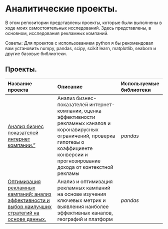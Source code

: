# Аналитические проекты.

В этом репозитории представлены проекты, которые были выполнены в ходе моих самостоятельных исследований. Здесь представлены, в основном, исследования рекламных компаний.

Советы: Для проектов с использованием python я бы рекомендовал вам установить numpy, pandas, scipy, scikit learn, matplotlib, seaborn и другие базовые библиотеки.

## Проекты.
| Название проекта | Описание | Используемые библиотеки | 
| :---------------------- | :---------------------- | :---------------------- |
| [Анализ бизнес показателей интернет компании.”](internet_company) |Анализ бизнес-показателей интернет-компании, оценка эффективности рекламных каналов и коронавирусных ограничений, проверка гипотезы о коэффициенте конверсии и прогнозирование дохода от контекстной рекламы| *pandas* |
| [Оптимизация рекламных кампаний: анализ эффективности и выбор наилучших стратегий на основе данных.](campaign_optimization) | Анализ и оптимизация рекламных кампаний на основе изучения ключевых метрик и выявления наиболее эффективных каналов, географий и платформ| *pandas* |

